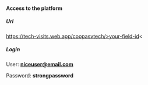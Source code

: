 #### Access to the platform

##### Url

https://tech-visits.web.app/coopasvtech/>your-field-id<

##### Login

User: **niceuser@email.com**

Password: **strongpassword**
